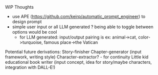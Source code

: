 WIP Thoughts
- use APE (https://github.com/keirp/automatic_prompt_engineer) to design prompt 
- simple user input or all LLM generated ? being able to toggle between options would be cool
    - for LLM generated: input/output pairing is ex: animal->cat, color->turquoise, famous place->the Vatican

Potential future derivations:
Story-finisher
Chapter-generator (input framework, writing style)
    Character-extractor? - for continuity 
Little kid educational book writer (input concept, idea for story/maybe characters, integration with DALL-E!)

